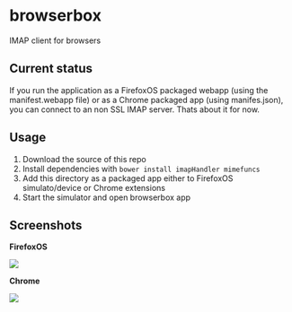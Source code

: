 # browserbox

IMAP client for browsers

## Current status

If you run the application as a FirefoxOS packaged webapp (using the manifest.webapp file) or as a Chrome packaged app (using manifes.json), you can connect to an non SSL IMAP server. Thats about it for now.

## Usage

  1. Download the source of this repo
  2. Install dependencies with `bower install imapHandler mimefuncs`
  3. Add this directory as a packaged app either to FirefoxOS simulato/device or Chrome extensions
  4. Start the simulator and open browserbox app

## Screenshots

**FirefoxOS**

![](https://raw2.github.com/Kreata/browserbox/master/example/firefoxos.png)

**Chrome**

![](https://raw2.github.com/Kreata/browserbox/master/example/chrome.png)

